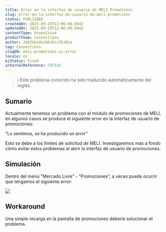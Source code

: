 ```yaml
---
title: Error en la interfaz de usuario de MELI Promotions
slug: error-en-la-interfaz-de-usuario-de-meli-promotions
status: PUBLISHED
createdAt: 2025-09-29T12:06:00.044Z
updatedAt: 2025-09-29T12:06:00.044Z
contentType: knownIssue
productTeam: Connections
author: 2mXZkbi0oi061KicTExNjo
tag: Connections
slugEN: meli-promotions-ui-error
locale: es
kiStatus: Fixed
internalReference: 797143
---
```


>ℹ️ Este problema conocido ha sido traducido automáticamente del inglés.

## Sumario



Actualmente tenemos un problema con el módulo de promociones de MELI, en algunos casos se produce el siguiente error en la interfaz de usuario de promociones:

"Lo sentimos, se ha producido un error"

Esto se debe a los límites de solicitud de MELI. Investigaremos más a fondo cómo evitar estos problemas al abrir la interfaz de usuario de promociones.

## Simulación



Dentro del menú "Mercado Livre" - "Promociones", a veces puede ocurrir que tengamos el siguiente error:

 ![](https://vtexhelp.zendesk.com/attachments/token/nTFCikj9ovOIsLA0QqkjuAwkU/?name=image.png)

## Workaround


Una simple recarga en la pantalla de promociones debería solucionar el problema.